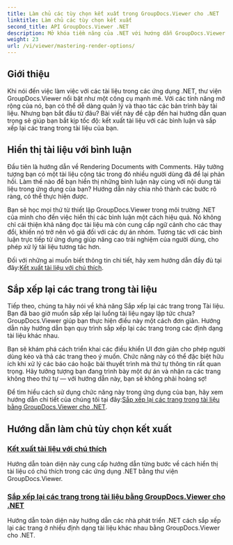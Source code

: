 ```yaml
---
title: Làm chủ các tùy chọn kết xuất trong GroupDocs.Viewer cho .NET
linktitle: Làm chủ các tùy chọn kết xuất
second_title: API GroupDocs.Viewer .NET
description: Mở khóa tiềm năng của .NET với hướng dẫn GroupDocs.Viewer. Học cách kết xuất tài liệu, quản lý bình luận và sắp xếp lại các trang một cách dễ dàng.
weight: 23
url: /vi/viewer/mastering-render-options/
---
```

## Giới thiệu

Khi nói đến việc làm việc với các tài liệu trong các ứng dụng .NET, thư viện GroupDocs.Viewer nổi bật như một công cụ mạnh mẽ. Với các tính năng mở rộng của nó, bạn có thể dễ dàng quản lý và thao tác các bản trình bày tài liệu. Nhưng bạn bắt đầu từ đâu? Bài viết này đề cập đến hai hướng dẫn quan trọng sẽ giúp bạn bắt kịp tốc độ: kết xuất tài liệu với các bình luận và sắp xếp lại các trang trong tài liệu của bạn.

## Hiển thị tài liệu với bình luận

Đầu tiên là hướng dẫn về Rendering Documents with Comments. Hãy tưởng tượng bạn có một tài liệu cộng tác trong đó nhiều người dùng đã để lại phản hồi. Làm thế nào để bạn hiển thị những bình luận này cùng với nội dung tài liệu trong ứng dụng của bạn? Hướng dẫn này chia nhỏ thành các bước rõ ràng, có thể thực hiện được.

Bạn sẽ học mọi thứ từ thiết lập GroupDocs.Viewer trong môi trường .NET của mình cho đến việc hiển thị các bình luận một cách hiệu quả. Nó không chỉ cải thiện khả năng đọc tài liệu mà còn cung cấp ngữ cảnh cho các thay đổi, khiến nó trở nên vô giá đối với các dự án nhóm. Tương tác với các bình luận trực tiếp từ ứng dụng giúp nâng cao trải nghiệm của người dùng, cho phép xử lý tài liệu tương tác hơn.

 Đối với những ai muốn biết thông tin chi tiết, hãy xem hướng dẫn đầy đủ tại đây:[Kết xuất tài liệu với chú thích](./rendering-document-comments/).

## Sắp xếp lại các trang trong tài liệu

Tiếp theo, chúng ta hãy nói về khả năng Sắp xếp lại các trang trong Tài liệu. Bạn đã bao giờ muốn sắp xếp lại luồng tài liệu ngay lập tức chưa? GroupDocs.Viewer giúp bạn thực hiện điều này một cách đơn giản. Hướng dẫn này hướng dẫn bạn quy trình sắp xếp lại các trang trong các định dạng tài liệu khác nhau.

Bạn sẽ khám phá cách triển khai các điều khiển UI đơn giản cho phép người dùng kéo và thả các trang theo ý muốn. Chức năng này có thể đặc biệt hữu ích khi xử lý các báo cáo hoặc bài thuyết trình mà thứ tự thông tin rất quan trọng. Hãy tưởng tượng bạn đang trình bày một dự án và nhận ra các trang không theo thứ tự — với hướng dẫn này, bạn sẽ không phải hoảng sợ!

 Để tìm hiểu cách sử dụng chức năng này trong ứng dụng của bạn, hãy xem hướng dẫn chi tiết của chúng tôi tại đây:[Sắp xếp lại các trang trong tài liệu bằng GroupDocs.Viewer cho .NET](./reordering-pages-in-document/).

## Hướng dẫn làm chủ tùy chọn kết xuất
### [Kết xuất tài liệu với chú thích](./rendering-document-comments/)
Hướng dẫn toàn diện này cung cấp hướng dẫn từng bước về cách hiển thị tài liệu có chú thích trong các ứng dụng .NET bằng thư viện GroupDocs.Viewer.
### [Sắp xếp lại các trang trong tài liệu bằng GroupDocs.Viewer cho .NET](./reordering-pages-in-document/)
Hướng dẫn toàn diện này hướng dẫn các nhà phát triển .NET cách sắp xếp lại các trang ở nhiều định dạng tài liệu khác nhau bằng GroupDocs.Viewer cho .NET.